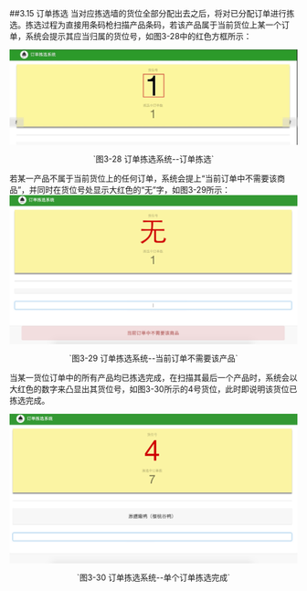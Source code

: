 ##3.15 订单拣选
当对应拣选墙的货位全部分配出去之后，将对已分配订单进行拣选。拣选过程为直接用条码枪扫描产品条码，若该产品属于当前货位上某一个订单，系统会提示其应当归属的货位号，如图3-28中的红色方框所示：

<img src="images/订单拣选.png"  alt = "图 3-28订单拣选系统--订单拣选" align=center />

 <p align=center> `图3-28 订单拣选系统--订单拣选`</p>

若某一产品不属于当前货位上的任何订单，系统会提上“当前订单中不需要该商品”，并同时在货位号处显示大红色的“无”字，如图3-29所示：
<img src="images/当前订单不需要该产品.png"  alt = "图 3-29订单拣选系统--当前订单不需要该产品" align=center />

 <p align=center> `图3-29 订单拣选系统--当前订单不需要该产品`</p>

当某一货位订单中的所有产品均已拣选完成，在扫描其最后一个产品时，系统会以大红色的数字来凸显出其货位号，如图3-30所示的4号货位，此时即说明该货位已拣选完成。

<img src="images/单个订单拣选完成.png"  alt = "图 3-30订单拣选系统--单个订单拣选完成" align=center />

 <p align=center> `图3-30 订单拣选系统--单个订单拣选完成`</p>